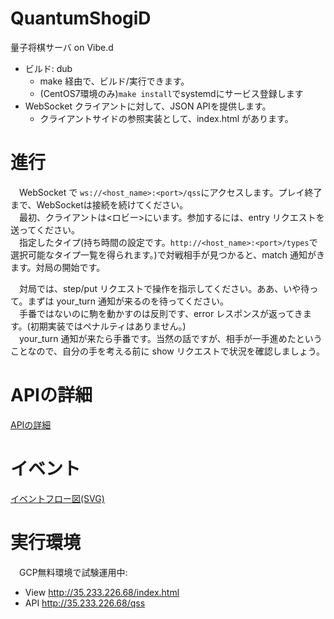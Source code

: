 # QuantumShogiD

量子将棋サーバ on Vibe.d

- ビルド: dub
  - make 経由で、ビルド/実行できます。
  - (CentOS7環境のみ)`make install`でsystemdにサービス登録します
- WebSocket クライアントに対して、JSON APIを提供します。
  - クライアントサイドの参照実装として、index.html があります。

# 進行
　WebSocket で `ws://<host_name>:<port>/qss`にアクセスします。プレイ終了まで、WebSocketは接続を続けてください。  
　最初、クライアントは<ロビー>にいます。参加するには、entry リクエストを送ってください。  
　指定したタイプ(持ち時間の設定です。`http://<host_name>:<port>/types`で選択可能なタイプ一覧を得られます。)で対戦相手が見つかると、match 通知がきます。対局の開始です。

　対局では、step/put リクエストで操作を指示してください。ああ、いや待って。まずは your_turn 通知が来るのを待ってください。  
　手番ではないのに駒を動かすのは反則です、error レスポンスが返ってきます。(初期実装ではペナルティはありません。)  
　your_turn 通知が来たら手番です。当然の話ですが、相手が一手進めたということなので、自分の手を考える前に show リクエストで状況を確認しましょう。

# APIの詳細
  [APIの詳細](/doc/json_api.md)

# イベント
  [イベントフロー図(SVG)](/doc/event_matrix.svg)

# 実行環境

　GCP無料環境で試験運用中:
- View http://35.233.226.68/index.html
- API http://35.233.226.68/qss
